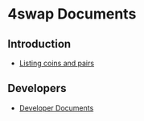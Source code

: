 # 4swap Documents

## Introduction

- [Listing coins and pairs](./en/getting-started/coin-listing-application-tutorial.md)

## Developers

- [Developer Documents](./en/developer/README.md)